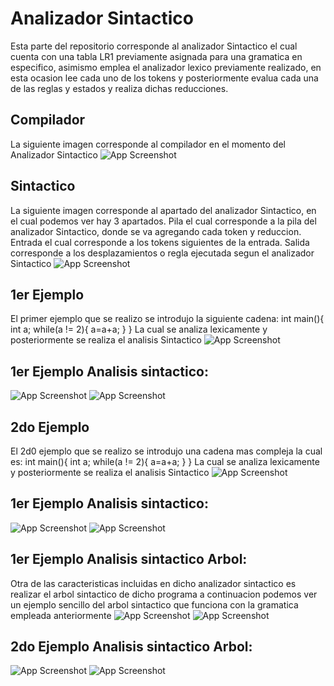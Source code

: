 
# Analizador Sintactico

Esta parte del repositorio corresponde al analizador Sintactico el cual cuenta con una tabla LR1 previamente asignada para una gramatica en especifico, asimismo emplea el analizador lexico previamente realizado, en esta ocasion lee cada uno de los tokens y posteriormente evalua cada una de las reglas y estados y realiza dichas reducciones.

## Compilador
La siguiente imagen corresponde al compilador en el momento del Analizador Sintactico
![App Screenshot](https://github.com/Mike1604/Sem-Traductores-2/blob/main/Analizador%20Sintactico/Readme%20data/Compilador.JPG?raw=true)
## Sintactico
La siguiente imagen corresponde al apartado del analizador Sintactico, en el cual podemos ver hay 3 apartados.
Pila el cual corresponde a la pila del analizador Sintactico, donde se va agregando cada token y reduccion.
Entrada el cual corresponde a los tokens siguientes de la entrada.
Salida corresponde a los desplazamientos o regla ejecutada segun el analizador Sintactico
![App Screenshot](https://github.com/Mike1604/Sem-Traductores-2/blob/main/Analizador%20Sintactico/Readme%20data/SintacticoApartado.JPG?raw=true)

## 1er Ejemplo
El primer ejemplo que se realizo se introdujo la siguiente cadena:
int main(){ int a; while(a != 2){ a=a+a; } } 
La cual se analiza lexicamente y posteriormente se realiza el analisis Sintactico
![App Screenshot](https://github.com/Mike1604/Sem-Traductores-2/blob/main/Analizador%20Sintactico/Readme%20data/PrimerGramatica.JPG?raw=true)
## 1er Ejemplo Analisis sintactico:
![App Screenshot](https://github.com/Mike1604/Sem-Traductores-2/blob/main/Analizador%20Sintactico/Readme%20data/PrimerGramatica1.JPG?raw=true)
![App Screenshot](https://github.com/Mike1604/Sem-Traductores-2/blob/main/Analizador%20Sintactico/Readme%20data/PrimerGramatica2.JPG?raw=true)
## 2do Ejemplo
El 2d0 ejemplo que se realizo se introdujo una cadena mas compleja la cual es:
int main(){ int a; while(a != 2){ a=a+a; } } 
La cual se analiza lexicamente y posteriormente se realiza el analisis Sintactico
![App Screenshot](https://github.com/Mike1604/Sem-Traductores-2/blob/main/Analizador%20Sintactico/Readme%20data/SegundaGramatica.JPG?raw=true)
## 1er Ejemplo Analisis sintactico:
![App Screenshot](https://github.com/Mike1604/Sem-Traductores-2/blob/main/Analizador%20Sintactico/Readme%20data/PrimerGramatica1.JPG?raw=true)
![App Screenshot](https://github.com/Mike1604/Sem-Traductores-2/blob/main/Analizador%20Sintactico/Readme%20data/PrimerGramatica2.JPG?raw=true)

## 1er Ejemplo Analisis sintactico Arbol:
Otra de las caracteristicas incluidas en dicho analizador sintactico es realizar el arbol sintactico de dicho programa a continuacion podemos ver un ejemplo sencillo del arbol sintactico que funciona con la gramatica empleada anteriormente
![App Screenshot]([https://github.com/Mike1604/Sem-Traductores-2/blob/main/Analizador%20Sintactico/Readme%20data/PrimerGramatica1.JPG?raw=true](https://github.com/Mike1604/Sem-Traductores-2/blob/main/Analizador%20Sintactico/Readme%20data/SintacticoArbol1.JPG))
![App Screenshot]([https://github.com/Mike1604/Sem-Traductores-2/blob/main/Analizador%20Sintactico/Readme%20data/PrimerGramatica2.JPG?raw=true](https://github.com/Mike1604/Sem-Traductores-2/blob/main/Analizador%20Sintactico/Readme%20data/SintacticoArbol2.JPG)https://github.com/Mike1604/Sem-Traductores-2/blob/main/Analizador%20Sintactico/Readme%20data/SintacticoArbol2.JPG)
## 2do Ejemplo Analisis sintactico Arbol:
![App Screenshot](https://github.com/Mike1604/Sem-Traductores-2/blob/main/Analizador%20Sintactico/Readme%20data/PrimerGramatica1.JPG?raw=true](https://github.com/Mike1604/Sem-Traductores-2/blob/main/Analizador%20Sintactico/Readme%20data/SintacticoArbol1.JPG](https://github.com/Mike1604/Sem-Traductores-2/blob/main/Analizador%20Sintactico/Readme%20data/SintacticoArbol3.JPG)))
![App Screenshot](https://github.com/Mike1604/Sem-Traductores-2/blob/main/Analizador%20Sintactico/Readme%20data/PrimerGramatica2.JPG?raw=true](https://github.com/Mike1604/Sem-Traductores-2/blob/main/Analizador%20Sintactico/Readme%20data/SintacticoArbol2.JPG)https://github.com/Mike1604/Sem-Traductores-2/blob/main/Analizador%20Sintactico/Readme%20data/SintacticoArbol2.JPG](https://github.com/Mike1604/Sem-Traductores-2/blob/main/Analizador%20Sintactico/Readme%20data/SintacticoArbol4.JPG)https://github.com/Mike1604/Sem-Traductores-2/blob/main/Analizador%20Sintactico/Readme%20data/SintacticoArbol4.JPG)


